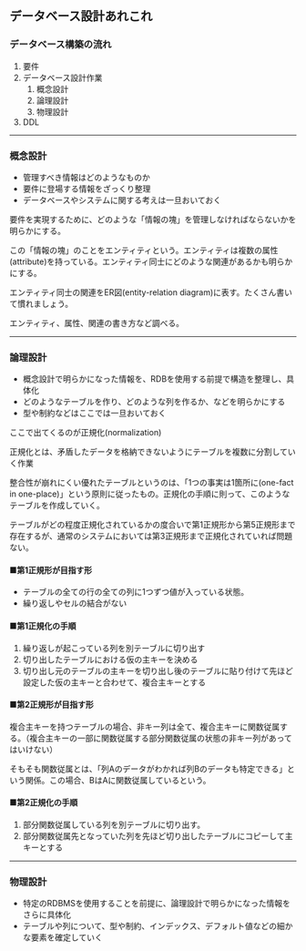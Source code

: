 ## データベース設計あれこれ

### データベース構築の流れ

1. 要件
2. データベース設計作業
     1. 概念設計
     2. 論理設計
     3. 物理設計
3. DDL

---

### 概念設計

- 管理すべき情報はどのようなものか
- 要件に登場する情報をざっくり整理
- データベースやシステムに関する考えは一旦おいておく

要件を実現するために、どのような「情報の塊」を管理しなければならないかを明らかにする。

この「情報の塊」のことをエンティティという。エンティティは複数の属性(attribute)を持っている。エンティティ同士にどのような関連があるかも明らかにする。

エンティティ同士の関連をER図(entity-relation diagram)に表す。たくさん書いて慣れましょう。

エンティティ、属性、関連の書き方など調べる。

---

### 論理設計

- 概念設計で明らかになった情報を、RDBを使用する前提で構造を整理し、具体化
- どのようなテーブルを作り、どのような列を作るか、などを明らかにする
- 型や制約などはここでは一旦おいておく

ここで出てくるのが正規化(normalization)

正規化とは、矛盾したデータを格納できないようにテーブルを複数に分割していく作業

整合性が崩れにくい優れたテーブルというのは、「1つの事実は1箇所に(one-fact in one-place)」という原則に従ったもの。正規化の手順に則って、このようなテーブルを作成していく。

テーブルがどの程度正規化されているかの度合いで第1正規形から第5正規形まで存在するが、通常のシステムにおいては第3正規形まで正規化されていれば問題ない。


#### ■第1正規形が目指す形

- テーブルの全ての行の全ての列に1つずつ値が入っている状態。
- 繰り返しやセルの結合がない

#### ■第1正規化の手順

1. 繰り返しが起こっている列を別テーブルに切り出す
2. 切り出したテーブルにおける仮の主キーを決める
3. 切り出し元のテーブルの主キーを切り出し後のテーブルに貼り付けて先ほど設定した仮の主キーと合わせて、複合主キーとする

#### ■第2正規形が目指す形

複合主キーを持つテーブルの場合、非キー列は全て、複合主キーに関数従属する。（複合主キーの一部に関数従属する部分関数従属の状態の非キー列があってはいけない）

そもそも関数従属とは、「列Aのデータがわかれば列Bのデータも特定できる」という関係。この場合、BはAに関数従属しているという。

#### ■第2正規化の手順

1.  部分関数従属している列を別テーブルに切り出す。
2.  部分関数従属先となっていた列を先ほど切り出したテーブルにコピーして主キーとする







---

### 物理設計

- 特定のRDBMSを使用することを前提に、論理設計で明らかになった情報をさらに具体化
- テーブルや列について、型や制約、インデックス、デフォルト値などの細かな要素を確定していく

